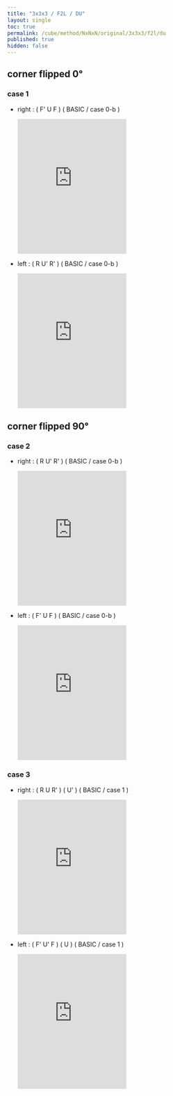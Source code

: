 ```yaml
---
title: "3x3x3 / F2L / DU"
layout: single
toc: true
permalink: /cube/method/NxNxN/original/3x3x3/f2l/du
published: true
hidden: false
---
```


<head>
  <base target="_blank">
  <style>
    .iframe-wrapper {
      overflow    : hidden;
    }
    iframe {
      width       : 250px;
      height      : 330px;
      margin-top  : -20px;
      border      : none;
    }
  </style>
</head>



## corner flipped 0°

### case 1

- right : ( F' U F ) ( BASIC / case 0-b )

  <div class="iframe-wrapper">
    <iframe
      scrolling="no"
      src="https://ruwix.com/widget/3d/?alg=F'%20U%20F%20R'%20F%20R%20F'&colored=F%20FD%20R%20RD%20FR%20FRD&hover=9&speed=500&flags=canvas"
    ></iframe>
  </div>

- left : ( R U' R' ) ( BASIC / case 0-b )

  <div class="iframe-wrapper">
    <iframe
      scrolling="no"
      src="https://ruwix.com/widget/3d/?alg=R%20U'%20R'%20F%20R'%20F'%20R&colored=F%20FD%20R%20RD%20FR%20FRD&hover=9&speed=500&flags=canvas"
    ></iframe>
  </div>



## corner flipped 90°

### case 2

- right : ( R U' R' ) ( BASIC / case 0-b )

  <div class="iframe-wrapper">
    <iframe
      scrolling="no"
      src="https://ruwix.com/widget/3d/?alg=R%20U'%20R'%20R'%20F%20R%20F'&colored=F%20FD%20R%20RD%20FR%20FRD&hover=9&speed=500&flags=canvas"
    ></iframe>
  </div>

- left : ( F' U F ) ( BASIC / case 0-b )

  <div class="iframe-wrapper">
    <iframe
      scrolling="no"
      src="https://ruwix.com/widget/3d/?alg=F'%20U%20F%20F%20R'%20F'%20R&colored=F%20FD%20R%20RD%20FR%20FRD&hover=9&speed=500&flags=canvas"
    ></iframe>
  </div>

### case 3

- right : ( R U R' ) ( U' ) ( BASIC / case 1 )

  <div class="iframe-wrapper">
    <iframe
      scrolling="no"
      src="https://ruwix.com/widget/3d/?alg=R%20U%20R'%20U'%20R%20U%20R'&colored=F%20FD%20R%20RD%20FR%20FRD&hover=9&speed=500&flags=canvas"
    ></iframe>
  </div>

- left : ( F' U' F ) ( U ) ( BASIC / case 1 )

  <div class="iframe-wrapper">
    <iframe
      scrolling="no"
      src="https://ruwix.com/widget/3d/?alg=F'%20U'%20F%20U%20F'%20U'%20F&colored=F%20FD%20R%20RD%20FR%20FRD&hover=9&speed=500&flags=canvas"
    ></iframe>
  </div>
